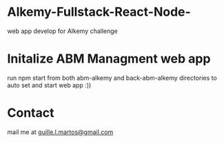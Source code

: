 # Alkemy-Fullstack-React-Node-
web app develop for Alkemy challenge

# Initalize ABM Managment web app
run npm start from both abm-alkemy and back-abm-alkemy directories to auto set and start web app :))

# Contact
mail me at guille.l.martos@gmail.com 
